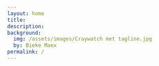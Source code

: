 ```yaml
---
layout: home
title: 
description: 
background:
  img: /assets/images/Craywatch met tagline.jpg
  by: Bieke Maex
permalink: /
---
```

